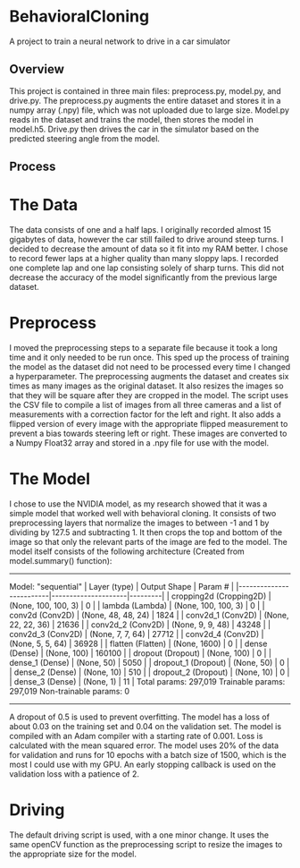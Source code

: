 # BehavioralCloning
A project to train a neural network to drive in a car simulator

## Overview
This project is contained in three main files: preprocess.py, model.py, and drive.py. The preprocess.py augments the entire dataset and stores it in a numpy array (.npy) file, which was not uploaded due to large size. Model.py reads in the dataset and trains the model, then stores the model in model.h5. Drive.py then drives the car in the simulator based on the predicted steering angle from the model.

## Process
# The Data
The data consists of one and a half laps. I originally recorded almost 15 gigabytes of data, however the car still failed to drive around steep turns. I decided to decrease the amount of data so it fit into my RAM better. I chose to record fewer laps at a higher quality than many sloppy laps. I recorded one complete lap and one lap consisting solely of sharp turns. This did not decrease the accuracy of the model significantly from the previous large dataset.

# Preprocess
I moved the preprocessing steps to a separate file because it took a long time and it only needed to be run once. This sped up the process of training the model as the dataset did not need to be processed every time I changed a hyperparameter. The preprocessing augments the dataset and creates six times as many images as the original dataset. It also resizes the images so that they will be square after they are cropped in the model. The script uses the CSV file to compile a list of images from all three cameras and a list of measurements with a correction factor for the left and right. It also adds a flipped version of every image with the appropriate flipped measurement to prevent a bias towards steering left or right. These images are converted to a Numpy Float32 array and stored in a .npy file for use with the model.

# The Model
I chose to use the NVIDIA model, as my research showed that it was a simple model that worked well with behavioral cloning. It consists of two preprocessing layers that normalize the images to between -1 and 1 by dividing by 127.5 and subtracting 1. It then crops the top and bottom of the image so that only the relevant parts of the image are fed to the model. The model itself consists of the following architecture (Created from model.summary() function):
_________________________________________________________________
Model: "sequential"
| Layer (type)            | Output Shape        | Param # |
|-------------------------|---------------------|---------|
| cropping2d (Cropping2D) | (None, 100, 100, 3) | 0       |
| lambda (Lambda)         | (None, 100, 100, 3) | 0       |
| conv2d (Conv2D)         | (None, 48, 48, 24)  | 1824    |
| conv2d_1 (Conv2D)       | (None, 22, 22, 36)  | 21636   |
| conv2d_2 (Conv2D)       | (None, 9, 9, 48)    | 43248   |
| conv2d_3 (Conv2D)       | (None, 7, 7, 64)    | 27712   |
| conv2d_4 (Conv2D)       | (None, 5, 5, 64)    | 36928   |
| flatten (Flatten)       | (None, 1600)        | 0       |
| dense (Dense)           | (None, 100)         | 160100  |
| dropout (Dropout)       | (None, 100)         | 0       |
| dense_1 (Dense)         | (None, 50)          | 5050    |
| dropout_1 (Dropout)     | (None, 50)          | 0       |
| dense_2 (Dense)         | (None, 10)          | 510     |
| dropout_2 (Dropout)     | (None, 10)          | 0       |
| dense_3 (Dense)         | (None, 1)           | 11      |
Total params: 297,019
Trainable params: 297,019
Non-trainable params: 0
_________________________________________________________________
A dropout of 0.5 is used to prevent overfitting. The model has a loss of about 0.03 on the training set and 0.04 on the validation set. The model is compiled with an Adam compiler with a starting rate of 0.001. Loss is calculated with the mean squared error. The model uses 20% of the data for validation and runs for 10 epochs with a batch size of 1500, which is the most I could use with my GPU. An early stopping callback is used on the validation loss with a patience of 2.

# Driving
The default driving script is used, with a one minor change. It uses the same openCV function as the preprocessing script to resize the images to the appropriate size for the model.


